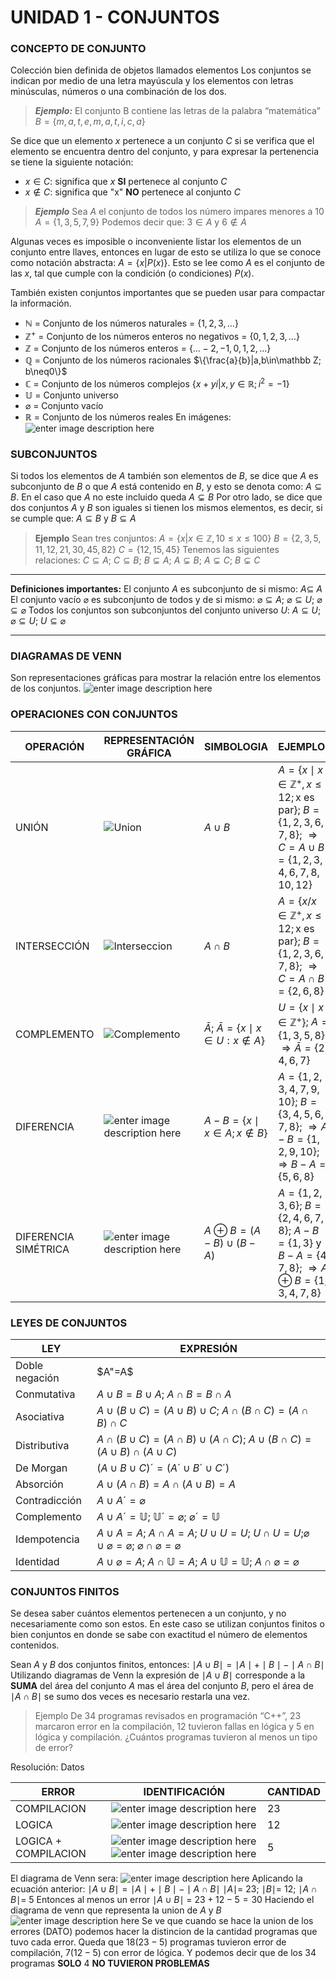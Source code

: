 # UNIDAD 1 - CONJUNTOS
### CONCEPTO DE CONJUNTO
Colección bien definida de objetos llamados elementos
Los conjuntos se indican por medio de una letra mayúscula y los elementos con letras minúsculas, números o una combinación de los dos.
>**_Ejemplo:_**
El conjunto B contiene las letras de la palabra “matemática”
$B=\{m,a,t,e,m,a,t,i,c,a\}$

Se dice que un elemento $x$ pertenece a un conjunto $C$ si se verifica que el elemento se encuentra dentro del conjunto, y para expresar la pertenencia se tiene la siguiente notación: 
- $x \in C$: significa que $x$ **SI** pertenece al conjunto $C$
- $x \notin C$: significa que "x" **NO** pertenece al conjunto $C$
>**_Ejemplo_**
Sea $A$ el conjunto de todos los número impares menores a 10
$A=\{1,3,5,7,9\}$
Podemos decir que: $3 \in A$ y $6 \notin A$

Algunas veces es imposible o inconveniente listar los elementos de un conjunto entre llaves, entonces en lugar de esto se utiliza lo que se conoce como notación abstracta: $A=\{x|P(x)\}$. Esto se lee como $A$ es el conjunto de las $x$, tal que cumple con la condición (o condiciones) $P(x)$.

También existen conjuntos importantes que se pueden usar para compactar la información.
- $\mathbb N$ = Conjunto de los números naturales = $\{1,2,3,\ldots \}$
- $\mathbb Z^+$ = Conjunto de los números enteros no negativos = $\{0,1,2,3,\ldots \}$
- $\mathbb Z$ = Conjunto de los números enteros = $\{\dots -2,-1,0,1,2,\ldots \}$
- $\mathbb Q$ = Conjunto de los números racionales $\{\frac{a}{b}|a,b\in\mathbb Z; b\neq0\}$
- $\mathbb C$ = Conjunto de los números complejos $\{x+yi|x,y\in\mathbb R; i^2=-1\}$
- $\mathbb U$ = Conjunto universo
- $\varnothing$ = Conjunto vacío
- $\mathbb R$ = Conjunto de los números reales
En imágenes:
![enter image description here](https://imgur.com/t0eZ3VA.png=50x50)
### SUBCONJUNTOS
Si todos los elementos de $A$ también son elementos de $B$, se dice que $A$ es subconjunto de $B$ o que $A$ está contenido en $B$, y esto se denota como: $A \subseteq B$. En el caso que $A$ no este incluido queda $A \subsetneq B$
Por otro lado, se dice que dos conjuntos $A$ y $B$ son iguales si tienen los mismos elementos, es decir, si se cumple que: $A \subseteq B$ y $B \subseteq A$
>**Ejemplo**
Sean tres conjuntos:
$A=\{x|x\in\mathbb Z,10\le x\le100\}$
$B=\{2,3,5,11,12,21,30,45,82\}$
$C=\{12,15,45\}$
Tenemos las siguientes relaciones:
$C \subseteq A$; $C \subseteq B$; $B \subsetneq A$; $A \subsetneq B$; $A \subsetneq C$; $B \subsetneq C$

---
**Definiciones importantes:**
El conjunto $A$ es subconjunto de si mismo: $A \subseteq\ A$
El conjunto vacío $\varnothing$ es subconjunto de todos y de si mismo: $\varnothing \subseteq A$; $\varnothing \subseteq U$; $\varnothing \subseteq \varnothing$
Todos los conjuntos son subconjuntos del conjunto universo $U$:  $A \subseteq U$; $\varnothing \subseteq U$; $U \subseteq \varnothing$

---
### DIAGRAMAS DE VENN
Son representaciones gráficas para mostrar la relación entre los elementos de los conjuntos.
![enter image description here](https://imgur.com/9VSQQDr.png)
### OPERACIONES CON CONJUNTOS
|OPERACIÓN|REPRESENTACIÓN GRÁFICA|SIMBOLOGIA|EJEMPLOS
|--|--|--|--|
|UNIÓN|![Union](https://imgur.com/OGTvEXV.png)|$A\cup B$|$A=\{x\mid x\in\mathbb Z^+,x \le 12;\text{x es par}\}$; $B=\{1,2,3,6,7,8\}$; $\Rightarrow C=A\cup B=\{1,2,3,4,6,7,8,10,12\}$
|INTERSECCIÓN|![Interseccion](https://imgur.com/EapOWqn.png)|$A\cap B$|$A=\{x/x\in\mathbb Z^+,x \le 12;\text{x es par}\}$; $B=\{1,2,3,6,7,8\}$; $\Rightarrow C=A\cap B=\{2,6,8\}$|
|COMPLEMENTO|![Complemento](https://imgur.com/Up3miC7.png)|$\bar A$; $\bar A=\{x\mid x\in U: x\notin A\}$|$U=\{x\mid x\in\mathbb Z^+\}$; $A=\{1,3,5,8\}$; $\Rightarrow \bar A=\{2,4,6,7\}$|
|DIFERENCIA|![enter image description here](https://imgur.com/6ovIf3t.png)|$A-B=\{x\mid x\in A;x\notin B\}$|$A=\{1,2,3,4,7,9,10\}$; $B=\{3,4,5,6,7,8\}$; $\Rightarrow A-B=\{1,2,9,10\}$; $\Rightarrow B-A=\{5,6,8\}$|
|DIFERENCIA SIMÉTRICA|![enter image description here](https://imgur.com/40GX9PW.png)|$A\oplus B=(A-B)\cup (B-A)$|$A=\{1,2,3,6\}$; $B=\{2,4,6,7,8\}$; $A-B=\{1,3\}$ y $B-A=\{4,7,8\}$; $\Rightarrow A\oplus B=\{1,3,4,7,8\}$|
### LEYES DE CONJUNTOS
|LEY|EXPRESIÓN|
|--|--|
|Doble negación|$A"=A$|
|Conmutativa|$A\cup B=B\cup A$; $A\cap B=B\cap A$
|Asociativa|$A\cup (B\cup C)=(A\cup B)\cup C$; $A\cap (B\cap C)=(A\cap B)\cap C$
|Distributiva|$A\cap (B\cup C)=(A\cap B)\cup(A\cap C)$; $A\cup (B\cap C)=(A\cup B)\cap(A\cup C)$
|De Morgan|$(A\cup B\cup C)´=(A´\cup B´\cup C´)$
|Absorción|$A\cup (A\cap B)=A\cap (A\cup B)=A$
|Contradicción|$A\cup A´=\varnothing$
|Complemento|$A\cup A´=\mathbb U$; $\mathbb U´=\varnothing$; $\varnothing ´=\mathbb U$
|Idempotencia|$A\cup A=A$; $A\cap A=A$; $U\cup U=U$; $U\cap U=U$;$\varnothing \cup \varnothing=\varnothing$; $\varnothing \cap \varnothing=\varnothing$
|Identidad|$A\cup \varnothing=A$; $A\cap \mathbb U=A$; $A\cup \mathbb U=\mathbb U$; $A\cap \varnothing=\varnothing$
### CONJUNTOS FINITOS
Se desea saber cuántos elementos pertenecen a un conjunto, y no necesariamente como son estos. En este caso se utilizan conjuntos finitos o bien conjuntos en donde se sabe con exactitud el número de elementos contenidos.

Sean $A$ y $B$ dos conjuntos finitos, entonces: $\mid A\cup B \mid=\mid A \mid +\mid B\mid - \mid A\cap B \mid$
Utilizando diagramas de Venn la expresión de $\mid A\cup B \mid$ corresponde a la **SUMA** del área del conjunto $A$ mas el área del conjunto $B$, pero el área de $\mid A\cap B \mid$ se sumo dos veces es necesario restarla una vez.

>Ejemplo
De 34 programas revisados en programación “C++”, 23 marcaron error en la compilación, 12 tuvieron fallas en lógica y 5 en lógica y compilación. ¿Cuántos programas tuvieron al menos un tipo de error?

Resolución:
Datos

|ERROR|IDENTIFICACIÓN  |CANTIDAD
|--|--|--|
|COMPILACION|![enter image description here](https://imgur.com/LPx6Qim.png)|23
|LOGICA|![enter image description here](https://imgur.com/KM76zwo.png)|12
|LOGICA + COMPILACION|![enter image description here](https://imgur.com/LPx6Qim.png) ![enter image description here](https://imgur.com/KM76zwo.png)|5

El diagrama de Venn sera:
![enter image description here](https://imgur.com/v9nN6J7.png)
Aplicando la ecuación anterior: $\mid A\cup B \mid=\mid A \mid +\mid B\mid - \mid A\cap B \mid$
$\mid A \mid$= 23; $\mid B\mid$= 12; $\mid A\cap B \mid$= 5
Entonces al menos un error $\mid A\cup B \mid$ = $23+12-5=30$ 
Haciendo el diagrama de venn que representa la union de $A$ y $B$
![enter image description here](https://imgur.com/Rn9hiAo.png)
Se ve que cuando se hace la union de los errores (DATO) podemos hacer la distincion de la cantidad programas que tuvo cada error.
Queda que $18 (23-5)$ programas tuvieron error de compilación, $7 (12-5)$ con error de lógica.
Y podemos decir que de los 34 programas **SOLO** $4$ **NO TUVIERON PROBLEMAS**
